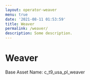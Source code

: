 ```yaml
---
layout: operator-weaver
menu: true
date: '2021-08-11 01:53:59'
title: Weaver
permalink: /weaver/
description: Some description.
---
```


# Weaver

Base Asset Name: c_t9_usa_pl_weaver